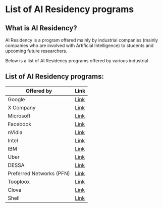 # List of AI Residency programs

## What is AI Residency?
AI Residency is a program offered mainly by industrial companies (mainly companies who are involved with Artificial Intelligence) to students and upcoming future researchers. 

Below is a list of AI Residency programs offered by various industrial 

## List of AI Residency programs:

| Offered by | Link |
|------------|------|
|Google|[Link](https://ai.google/research/join-us/ai-residency/)|
|X Company|[Link](https://x.company/careers-at-x/4114336002/)|
|Microsoft|[Link](https://www.microsoft.com/en-us/research/academic-program/microsoft-ai-residency-program/)|
|Facebook|[Link](https://research.fb.com/programs/facebook-ai-residency-program/)|
|nVidia|[Link](https://research.nvidia.com/research-residency)|
|Intel|[Link](https://www.intel.ai/research-programs)|
|IBM|[Link](https://www.research.ibm.com/artificial-intelligence/careers/ai-residency/)|
|Uber|[Link](https://careersinfo.uber.com/ai-residency)|
|DESSA|[Link](https://www.dessa.com/careers/)|
|Preferred Networks (PFN)|[Link](https://www.preferred-networks.jp/en/news/residency-program2018-2019tokyo)|
|Tooploox|[Link](https://www.tooploox.com/blog/ai-residency-program)|
|Clova|[Link](https://clova.ai/m/en/research/careers.html)|
|Shell|[Link](https://www.shell.com/energy-and-innovation/overcoming-technology-challenges/digital-innovation/artificial-intelligence/advancing-the-digital-revolution.html)|

